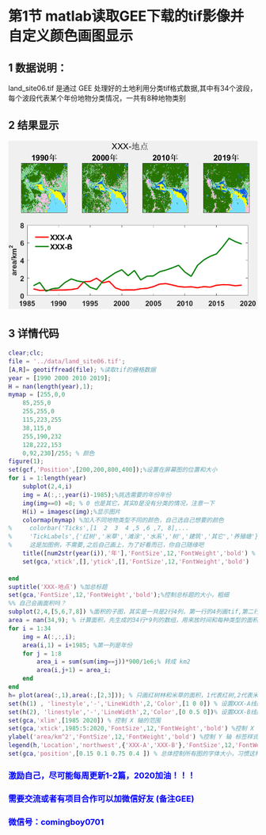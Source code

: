 # 第1节 matlab读取GEE下载的tif影像并自定义颜色画图显示

## 1 数据说明：
land_site06.tif 是通过 GEE 处理好的土地利用分类tif格式数据,其中有34个波段，每个波段代表某个年份地物分类情况，一共有8种地物类别

## 2 结果显示
![](../data/images/tif分类数据m.png)

## 3 详情代码

```matlab
clear;clc;
file = '../data/land_site06.tif';
[A,R]= geotiffread(file); %读取tif的栅格数据
year = [1990 2000 2010 2019]; 
H = nan(length(year),1);
mymap = [255,0,0
    85,255,0
    255,255,0
    115,223,255
    38,115,0
    255,190,232
    128,222,153
    0,92,230]/255; % 颜色
figure(1);
set(gcf,'Position',[200,200,800,400]);%设置在屏幕图的位置和大小
for i = 1:length(year)
    subplot(2,4,i)
    img = A(:,:,year(i)-1985);%挑选需要的年份年份
    img(img==0) =8; % 0 也是其它，其实0是没有分类的情况，注意一下
    H(i) = imagesc(img);%显示图片
    colormap(mymap) %加入不同地物类型不同的颜色，自己选自己想要的颜色
%     colorbar('Ticks',[1  2  3  4 ,5 ,6 ,7, 8],...
%     'TickLabels',{'红树','米草','滩涂','水系','树','建筑','其它','养殖塘'}) %
%     这是加图例，不需要,之后自己画上，为了好看而已，你自己随缘吧
    title([num2str(year(i)),'年'],'FontSize',12,'FontWeight','bold') % 加小标题年份
    set(gca,'xtick',[],'ytick',[],'FontSize',12,'FontWeight','bold')
    
end
suptitle('XXX-地点') %加总标题
set(gca,'FontSize',12,'FontWeight','bold');%控制总标题的大小，粗细
%% 自己会画面积吗？
subplot(2,4,[5,6,7,8]) %面积的子图，其实是一共是2行4列，第一行的4列画tif,第二行的4个子图变成一个画面积趋势
area = nan(34,9); % 计算面积，先生成的34行*9列的数组，用来放时间和每种类型的面积
for i = 1:34
    img = A(:,:,i);
    area(i,1) = i+1985; %第一列是年份
    for j = 1:8
        area_i = sum(sum(img==j))*900/1e6;% 转成 km2
        area(i,j+1) = area_i;
    end
end
h= plot(area(:,1),area(:,[2,3])); % 只画红树林和米草的面积，1代表红树,2代表米草
set(h(1) , 'linestyle','-','LineWidth',2,'Color',[1 0 0]) % 设置XXX-A线的样式
set(h(2), 'linestyle','-','LineWidth',2,'Color',[0 0.5 0])% 设置XXX-B线的颜色
set(gca,'xlim',[1985 2020]) % 控制 X 轴的范围
set(gca,'xtick',1985:5:2020,'FontSize',12,'FontWeight','bold') %控制 X 轴的刻度和样式
ylabel('area/km^2','FontSize',12,'FontWeight','bold') %控制 Y 轴 标签样式
legend(h,'Location','northwest',{'XXX-A','XXX-B'},'FontSize',12,'FontWeight','Bold','box','off') %图例的样式
set(gca,'position',[0.15 0.1 0.75 0.4 ]) % 总体控制所有图的字体大小，习惯这样写，不写也行
```

### <font color=blue> 激励自己，尽可能每周更新1-2篇，2020加油！！！ </font>

### <font color=blue> 需要交流或者有项目合作可以加微信好友 (备注GEE) </font>

### <font color=blue> 微信号：comingboy0701 </font>